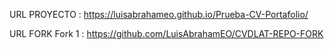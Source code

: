 URL PROYECTO : https://luisabrahameo.github.io/Prueba-CV-Portafolio/


URL FORK
Fork 1 : https://github.com/LuisAbrahamEO/CVDLAT-REPO-FORK
